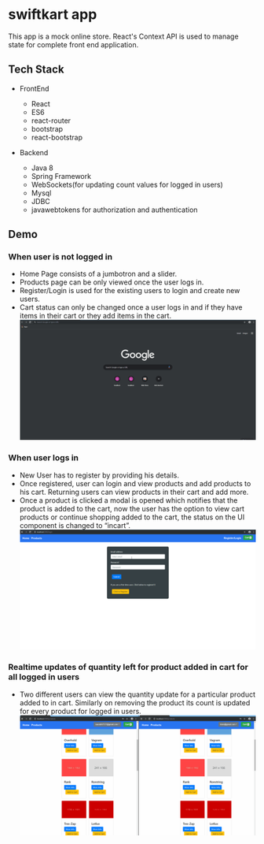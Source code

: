 # swiftkart app
This app is a mock online store. React's Context API is used to manage state for complete front end application.

## Tech Stack
- FrontEnd
  - React
  - ES6
  - react-router
  - bootstrap
  - react-bootstrap
  
- Backend
  - Java 8
  - Spring Framework
  - WebSockets(for updating count values for logged in users)
  - Mysql
  - JDBC 
  - javawebtokens for authorization and authentication 
## Demo
### When user is not logged in
- Home Page consists of a jumbotron and a slider.
- Products page can be only viewed once the user logs in.
- Register/Login is used for the existing users to login and create new users.
- Cart status can only be changed once a user logs in and if they have items in their cart or they add items in the cart.
![Swiftkart App Demo](demo/first_screen.gif)

### When user logs in
- New User has to register by providing his details.
- Once registered, user can login and view products and add products to his cart. Returning users can view products in their cart and add more.
- Once a product is clicked a modal is opened which notifies that the product is added to the cart, now the user has the option to view    cart products or continue shopping added to the cart, the status on the UI component is changed to “incart”.
![Swiftkart App Demo](demo/second_screen.gif)

### Realtime updates of quantity left for product added in cart for all logged in users
- Two different users can view the quantity update for a particular product added to in cart. Similarly on removing the product its count is updated for every product for logged in users.
![Swiftkart App Demo](demo/third_screen.gif)
